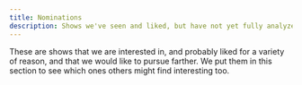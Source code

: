 ```yaml
---
title: Nominations
description: Shows we've seen and liked, but have not yet fully analyzed.
---
```

These are shows that we are interested in, and probably liked for a variety of reason, and that we would like to pursue farther. We put them in this section to see which ones others might find interesting too.